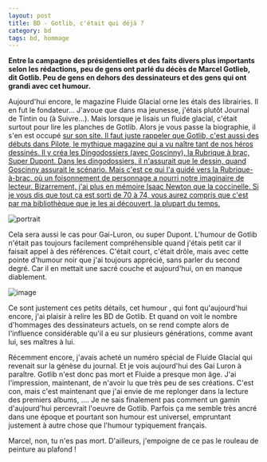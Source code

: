 ```yaml
---
layout: post
title: BD - Gotlib, c'était qui déjà ?
category: bd
tags: bd, hommage
---
```

**Entre la campagne des présidentielles et des faits divers plus importants selon les rédactions, peu de gens ont parlé du décès de Marcel Gotlieb, dit Gotlib. Peu de gens en dehors des dessinateurs et des gens qui ont grandi avec cet humour.**

Aujourd'hui encore, le magazine Fluide Glacial orne les étals des librairies. Il en fut le fondateur... J'avoue que dans ma jeunesse, j'étais plutôt Journal de Tintin ou (à Suivre...). Mais lorsque je lisais un fluide glacial, c'était surtout pour lire les planches de Gotlib. Alors je vous passe la biographie, il s'en est occupé <span style="text-decoration:underline;"><a href="http://marcelgotlib.com/High/bio.html">sur son site</a>. Il faut juste rappeler que Gotlib, c'est aussi des débuts dans Pilote, le mythique magazine qui a vu naître tant de nos héros dessinés. Il y créa les Dingodossiers (avec Goscinny), la Rubrique à brac, Super Dupont. Dans les dingodossiers, il n'assurait que le dessin, quand Goscinny assurait le scénario. Mais c'est ce qui l'a guidé vers la Rubrique-à-brac, où un foisonnement de personnage a nourri notre imaginaire de lecteur. Bizarrement, j'ai plus en mémoire Isaac Newton que la coccinelle. Si je vous dis que tout ça est sorti de 70 à 74, vous aurez compris que c'est par ma bibliothèque que je les ai découvert, la plupart du temps.

![portrait](https://filedn.eu/llqi9IBxlYouGRXYG2xlROb/img/2016/gotlib.jpg)

Cela sera aussi le cas pour Gai-Luron, ou super Dupont. L'humour de Gotlib n'était pas toujours facilement compréhensible quand j'étais petit car il faisait appel à des références. C'était court, c'était drôle, mais avec cette pointe d'humour noir que j'ai toujours apprécié, sans parler du second degré. Car il en mettait une sacré couche et aujourd'hui, on en manque diablement.

![image](https://filedn.eu/llqi9IBxlYouGRXYG2xlROb/img/2016/superdupont.jpg)

Ce sont justement ces petits détails, cet humour , qui font qu'aujourd'hui encore, j'ai plaisir à relire les BD de Gotlib. Et quand on voit le nombre d'hommages des dessinateurs actuels, on se rend compte alors de l'influence considérable qu'il a eu sur plusieurs générations, comme avant lui, ses maîtres à lui.

Récemment encore, j'avais acheté un numéro spécial de Fluide Glacial qui revenait sur la génèse du journal. Et je vois aujourd'hui des Gai Luron à paraître. Gotlib n'est donc pas mort et Fluide a presque mon âge. J'ai l'impression, maintenant, de n'avoir lu que très peu de ses créations. C'est con, mais c'est maintenant que j'ai envie de me replonger dans la lecture des premiers albums, .... Je ne sais finalement pas comment un gamin d'aujourd'hui percevrait l'oeuvre de Gotlib. Parfois ça me semble très ancré dans une époque et pourtant son humour est universel, empruntant justement à autre chose que l'humour typiquement français.

Marcel, non, tu n'es pas mort. D'ailleurs, j'empoigne de ce pas le rouleau de peinture au plafond !
